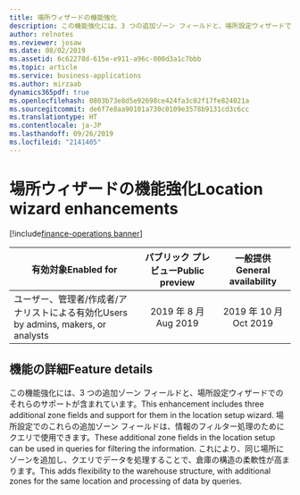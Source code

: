 ```yaml
---
title: 場所ウィザードの機能強化
description: この機能強化には、3 つの追加ゾーン フィールドと、場所設定ウィザードでのそれらのサポートが含まれています。 場所設定でのこれらの追加ゾーン フィールドは、クエリで使用できます。
author: relnotes
ms.reviewer: josaw
ms.date: 08/02/2019
ms.assetid: 6c62278d-615e-e911-a96c-000d3a1c7bbb
ms.topic: article
ms.service: business-applications
ms.author: mirzaab
dynamics365pdf: true
ms.openlocfilehash: 0803b73e8d5e92698ce424fa3c02f17fe824021a
ms.sourcegitcommit: de6f7e8aa90101a730c0109e3578b9131cd3c6cc
ms.translationtype: HT
ms.contentlocale: ja-JP
ms.lasthandoff: 09/26/2019
ms.locfileid: "2141405"
---
```

# <a name="location-wizard-enhancements"></a><span data-ttu-id="da613-104">場所ウィザードの機能強化</span><span class="sxs-lookup"><span data-stu-id="da613-104">Location wizard enhancements</span></span>
[!include[finance-operations banner](../includes/finance-operations.md)]

| <span data-ttu-id="da613-105">有効対象</span><span class="sxs-lookup"><span data-stu-id="da613-105">Enabled for</span></span>    |  <span data-ttu-id="da613-106">パブリック プレビュー</span><span class="sxs-lookup"><span data-stu-id="da613-106">Public preview</span></span> | <span data-ttu-id="da613-107">一般提供</span><span class="sxs-lookup"><span data-stu-id="da613-107">General availability</span></span> | 
| ---------- | :----------: |:----------: |
|<span data-ttu-id="da613-108">ユーザー、管理者/作成者/アナリストによる有効化</span><span class="sxs-lookup"><span data-stu-id="da613-108">Users by admins, makers, or analysts</span></span>|<span data-ttu-id="da613-109">2019 年 8 月</span><span class="sxs-lookup"><span data-stu-id="da613-109">Aug 2019</span></span>| <span data-ttu-id="da613-110">2019 年 10 月</span><span class="sxs-lookup"><span data-stu-id="da613-110">Oct 2019</span></span>|






## <a name="feature-details"></a><span data-ttu-id="da613-111">機能の詳細</span><span class="sxs-lookup"><span data-stu-id="da613-111">Feature details</span></span>
<!--feature detail start -->
<span data-ttu-id="da613-112">この機能強化には、3 つの追加ゾーン フィールドと、場所設定ウィザードでのそれらのサポートが含まれています。</span><span class="sxs-lookup"><span data-stu-id="da613-112">This enhancement includes three additional zone fields and support for them in the location setup wizard.</span></span> <span data-ttu-id="da613-113">場所設定でのこれらの追加ゾーン フィールドは、情報のフィルター処理のためにクエリで使用できます。</span><span class="sxs-lookup"><span data-stu-id="da613-113">These additional zone fields in the location setup can be used in queries for filtering the information.</span></span> <span data-ttu-id="da613-114">これにより、同じ場所にゾーンを追加し、クエリでデータを処理することで、倉庫の構造の柔軟性が高まります。</span><span class="sxs-lookup"><span data-stu-id="da613-114">This adds flexibility to the warehouse structure, with additional zones for the same location and processing of data by queries.</span></span>
<!--feature detail end -->











